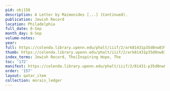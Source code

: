 ```yaml
---
pid: obj158
description: A Letter by Maimonides [...] (Continued).
publication: Jewish Record
location: Philadelphia
full_date: 8-Sep
month_day: 8-Sep
volume-notes:
year:
full: https://colenda.library.upenn.edu/phalt/iiif/2/ark81431p35d8nw83%2FSHA256E-s7588832--7ff3273e926bddf76f4b0fd11e727bc6bd27615bffd25b6921752c6cc114ae30.jpeg/full/3500,/0/default.jpg
thumb: https://colenda.library.upenn.edu/phalt/iiif/2/ark81431p35d8nw83%2FSHA256E-s7588832--7ff3273e926bddf76f4b0fd11e727bc6bd27615bffd25b6921752c6cc114ae30.jpeg/full/!200,200/0/default.jpg
index_terms: Jewish Record, The|Inspiring Hope, The
toc: '172'
manifest: https://colenda.library.upenn.edu/phalt/iiif/2/81431-p35d8nw83/manifest
order: '157'
layout: qatar_item
collection: morais_ledger
---
```

